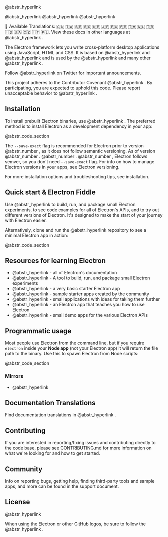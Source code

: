 @abstr_hyperlink 

@abstr_hyperlink @abstr_hyperlink @abstr_hyperlink 

:memo: Available Translations: 🇨🇳 🇹🇼 🇧🇷 🇪🇸 🇰🇷 🇯🇵 🇷🇺 🇫🇷 🇹🇭 🇳🇱 🇹🇷 🇮🇩 🇺🇦 🇨🇿 🇮🇹 🇵🇱. View these docs in other languages at @abstr_hyperlink .

The Electron framework lets you write cross-platform desktop applications using JavaScript, HTML and CSS. It is based on @abstr_hyperlink and @abstr_hyperlink and is used by the @abstr_hyperlink and many other @abstr_hyperlink .

Follow @abstr_hyperlink on Twitter for important announcements.

This project adheres to the Contributor Covenant @abstr_hyperlink . By participating, you are expected to uphold this code. Please report unacceptable behavior to @abstr_hyperlink .

## Installation

To install prebuilt Electron binaries, use @abstr_hyperlink . The preferred method is to install Electron as a development dependency in your app:

@abstr_code_section 

The `--save-exact` flag is recommended for Electron prior to version @abstr_number , as it does not follow semantic versioning. As of version @abstr_number . @abstr_number . @abstr_number , Electron follows semver, so you don't need `--save-exact` flag. For info on how to manage Electron versions in your apps, see Electron versioning.

For more installation options and troubleshooting tips, see installation.

## Quick start & Electron Fiddle

Use @abstr_hyperlink to build, run, and package small Electron experiments, to see code examples for all of Electron's APIs, and to try out different versions of Electron. It's designed to make the start of your journey with Electron easier.

Alternatively, clone and run the @abstr_hyperlink repository to see a minimal Electron app in action:

@abstr_code_section 

## Resources for learning Electron

  * @abstr_hyperlink - all of Electron's documentation
  * @abstr_hyperlink - A tool to build, run, and package small Electron experiments
  * @abstr_hyperlink - a very basic starter Electron app
  * @abstr_hyperlink - sample starter apps created by the community
  * @abstr_hyperlink - small applications with ideas for taking them further
  * @abstr_hyperlink - an Electron app that teaches you how to use Electron
  * @abstr_hyperlink - small demo apps for the various Electron APIs



## Programmatic usage

Most people use Electron from the command line, but if you require `electron` inside your **Node app** (not your Electron app) it will return the file path to the binary. Use this to spawn Electron from Node scripts:

@abstr_code_section 

### Mirrors

  * @abstr_hyperlink 



## Documentation Translations

Find documentation translations in @abstr_hyperlink .

## Contributing

If you are interested in reporting/fixing issues and contributing directly to the code base, please see CONTRIBUTING.md for more information on what we're looking for and how to get started.

## Community

Info on reporting bugs, getting help, finding third-party tools and sample apps, and more can be found in the support document.

## License

@abstr_hyperlink 

When using the Electron or other GitHub logos, be sure to follow the @abstr_hyperlink .
